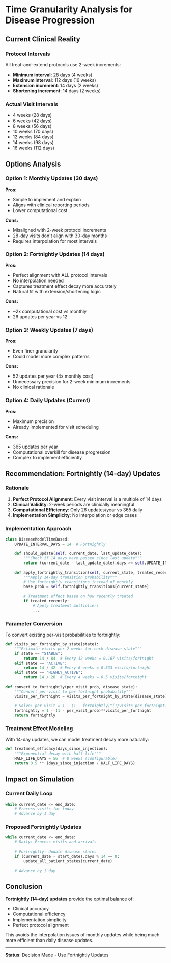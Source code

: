 # Time Granularity Analysis for Disease Progression

## Current Clinical Reality

### Protocol Intervals
All treat-and-extend protocols use 2-week increments:
- **Minimum interval**: 28 days (4 weeks)
- **Maximum interval**: 112 days (16 weeks)
- **Extension increment**: 14 days (2 weeks)
- **Shortening increment**: 14 days (2 weeks)

### Actual Visit Intervals
- 4 weeks (28 days)
- 6 weeks (42 days)
- 8 weeks (56 days)
- 10 weeks (70 days)
- 12 weeks (84 days)
- 14 weeks (98 days)
- 16 weeks (112 days)

## Options Analysis

### Option 1: Monthly Updates (30 days)
**Pros:**
- Simple to implement and explain
- Aligns with clinical reporting periods
- Lower computational cost

**Cons:**
- Misaligned with 2-week protocol increments
- 28-day visits don't align with 30-day months
- Requires interpolation for most intervals

### Option 2: Fortnightly Updates (14 days)
**Pros:**
- Perfect alignment with ALL protocol intervals
- No interpolation needed
- Captures treatment effect decay more accurately
- Natural fit with extension/shortening logic

**Cons:**
- ~2x computational cost vs monthly
- 26 updates per year vs 12

### Option 3: Weekly Updates (7 days)
**Pros:**
- Even finer granularity
- Could model more complex patterns

**Cons:**
- 52 updates per year (4x monthly cost)
- Unnecessary precision for 2-week minimum increments
- No clinical rationale

### Option 4: Daily Updates (Current)
**Pros:**
- Maximum precision
- Already implemented for visit scheduling

**Cons:**
- 365 updates per year
- Computational overkill for disease progression
- Complex to implement efficiently

## Recommendation: Fortnightly (14-day) Updates

### Rationale
1. **Perfect Protocol Alignment**: Every visit interval is a multiple of 14 days
2. **Clinical Validity**: 2-week periods are clinically meaningful
3. **Computational Efficiency**: Only 26 updates/year vs 365 daily
4. **Implementation Simplicity**: No interpolation or edge cases

### Implementation Approach

```python
class DiseaseModelTimeBased:
    UPDATE_INTERVAL_DAYS = 14  # Fortnightly
    
    def should_update(self, current_date, last_update_date):
        """Check if 14 days have passed since last update"""
        return (current_date - last_update_date).days >= self.UPDATE_INTERVAL_DAYS
    
    def apply_fortnightly_transition(self, current_state, treated_recently):
        """Apply 14-day transition probability"""
        # Use fortnightly_transitions instead of monthly
        base_prob = self.fortnightly_transitions[current_state]
        
        # Treatment effect based on how recently treated
        if treated_recently:
            # Apply treatment multipliers
            ...
```

### Parameter Conversion

To convert existing per-visit probabilities to fortnightly:

```python
def visits_per_fortnight_by_state(state):
    """Estimate visits per 2 weeks for each disease state"""
    if state == "STABLE":
        return 14 / 84  # Every 12 weeks = 0.167 visits/fortnight
    elif state == "ACTIVE": 
        return 14 / 42  # Every 6 weeks = 0.333 visits/fortnight
    elif state == "HIGHLY_ACTIVE":
        return 14 / 28  # Every 4 weeks = 0.5 visits/fortnight
        
def convert_to_fortnightly(per_visit_prob, disease_state):
    """Convert per-visit to per-fortnight probability"""
    visits_per_fortnight = visits_per_fortnight_by_state(disease_state)
    
    # Solve: per_visit = 1 - (1 - fortnightly)^(1/visits_per_fortnight)
    fortnightly = 1 - (1 - per_visit_prob)**visits_per_fortnight
    return fortnightly
```

### Treatment Effect Modeling

With 14-day updates, we can model treatment decay more naturally:

```python
def treatment_efficacy(days_since_injection):
    """Exponential decay with half-life"""
    HALF_LIFE_DAYS = 56  # 8 weeks (configurable)
    return 0.5 ** (days_since_injection / HALF_LIFE_DAYS)
```

## Impact on Simulation

### Current Daily Loop
```python
while current_date <= end_date:
    # Process visits for today
    # Advance by 1 day
```

### Proposed Fortnightly Updates
```python
while current_date <= end_date:
    # Daily: Process visits and arrivals
    
    # Fortnightly: Update disease states
    if (current_date - start_date).days % 14 == 0:
        update_all_patient_states(current_date)
    
    # Advance by 1 day
```

## Conclusion

**Fortnightly (14-day) updates** provide the optimal balance of:
- Clinical accuracy
- Computational efficiency  
- Implementation simplicity
- Perfect protocol alignment

This avoids the interpolation issues of monthly updates while being much more efficient than daily disease updates.

---
**Status**: Decision Made - Use Fortnightly Updates